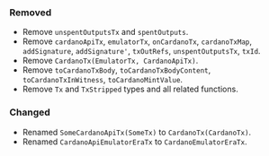 ### Removed

- Remove `unspentOutputsTx` and `spentOutputs`.
- Remove `cardanoApiTx`, `emulatorTx`, `onCardanoTx`, `cardanoTxMap`, `addSignature`, `addSignature'`, `txOutRefs`, `unspentOutputsTx`, `txId`.
- Remove `CardanoTx(EmulatorTx, CardanoApiTx)`.
- Remove `toCardanoTxBody`, `toCardanoTxBodyContent`, `toCardanoTxInWitness`, `toCardanoMintValue`.
- Remove `Tx` and `TxStripped` types and all related functions.

### Changed

- Renamed `SomeCardanoApiTx(SomeTx)` to `CardanoTx(CardanoTx)`.
- Renamed `CardanoApiEmulatorEraTx` to `CardanoEmulatorEraTx`.